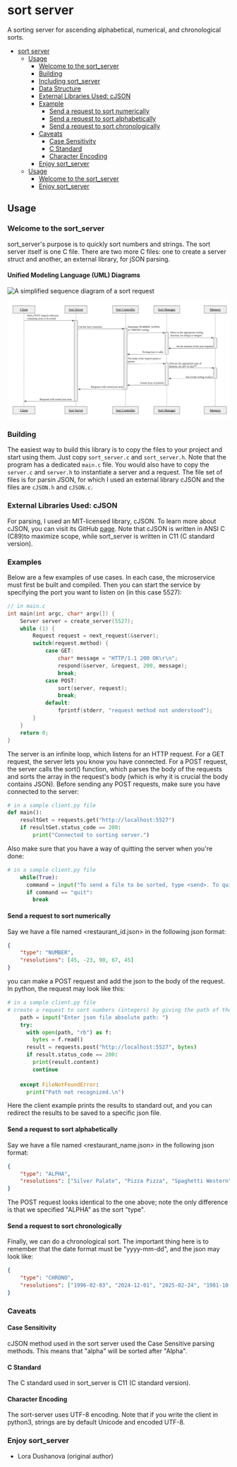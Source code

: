 # sort server
A sorting server for ascending alphabetical, numerical, and chronological sorts.
<!-- TOC -->
* [sort server](#sort-server)
  * [Usage](#usage)
    * [Welcome to the sort_server](#welcome-to-the-sort_server)
    * [Building](#building)
    * [Including sort_server](#including-sort_server)
    * [Data Structure](#data-structure)
    * [External Libraries Used: cJSON](#external-libraries-used-cjson)
    * [Example](#example)
      * [Send a request to sort numerically](#send-a-request-to-sort-numerically)
      * [Send a request to sort alphabetically](#send-a-request-to-sort-alphabetically)
      * [Send a request to sort chronologically](#send-a-request-to-sort-chronologically)
    * [Caveats](#caveats)
      * [Case Sensitivity](#case-sensitivity)
      * [C Standard](#c-standard)
      * [Character Encoding](#character-encoding)
    * [Enjoy sort_server](#enjoy-sort_server)
  * [Usage](#usage-1)
    * [Welcome to the sort_server](#welcome-to-the-sort_server-1)
    * [Enjoy sort_server](#enjoy-sort_server-1)
<!-- TOC -->
## Usage
### Welcome to the sort_server
sort_server's purpose is to quickly sort numbers and strings.
The sort server itself is one C file. There are two more C files: one to create a server struct and another, an external library, for jSON parsing.
#### Unified Modeling Language (UML) Diagrams

![](/home/lora/Microservices/sort/sort_request_uml.png "A simplified sequence diagram of a sort request")

![](./detailed_uml.png "A more detailed sequence diagram of a sort request")
### Building
The easiest way to build this library is to copy the files to your project and start using them. 
Just copy `sort_server.c` and `sort_server.h`. Note that the program has a dedicated `main.c` file. 
You would also have to copy the `server.c` and `server.h` to instantiate a server and a request. 
The file set of files is for parsin JSON, for which I used an external library cJSON and the files are `cJSON.h` and `cJSON.c`. 

### External Libraries Used: cJSON
For parsing, I used an MIT-licensed library, cJSON. To learn more about cJSON, you can visit its GitHub [page](https://github.com/DaveGamble/cJSON/tree/master "optional-title").
Note that cJSON is written in ANSI C (C89)to maximize scope, while sort_server is written in C11 (C standard version).
### Examples
Below are a few examples of use cases. In each case, the microservice must first be built and compiled. 
Then you can start the service by specifying the port you want to listen on (in this case 5527):
```c
// in main.c
int main(int argc, char* argv[]) {
    Server server = create_server(5527);
    while (1) {
        Request request = next_request(&server);
        switch(request.method) {
            case GET:
                char* message = "HTTP/1.1 200 OK\r\n";
                respond(&server, &request, 200, message);
                break;
            case POST:
                sort(server, request);
                break;
            default:
                fprintf(stderr, "request method not understood");
        }
    }
    return 0;
}
```
The server is an infinite loop, which listens for an HTTP request. 
For a GET request, the server lets you know you have connected. For a POST request, 
the server calls the sort() function, which parses the body of the requests and sorts
the array in the request's body (which is why it is crucial the body contains JSON).
Before sending any POST requests, make sure you have connected to the server:
```python
# in a sample client.py file
def main():
    resultGet = requests.get("http://localhost:5527")
    if resultGet.status_code == 200:
        print("Connected to sorting server.")
```
Also make sure that you have a way of quitting the server when you're done:
```python
# in a sample client.py file
    while(True):
      command = input("To send a file to be sorted, type <send>. To quit, type <quit>: ")
      if command == "quit":
        break
```
#### Send a request to sort numerically
Say we have a file named <restaurant_id.json> in the following json format:
```json
{
    "type": "NUMBER",
    "resolutions": [45, -23, 90, 67, 45]
}
```

you can make a POST request and add the json to the body of the request. In python, the request may look like this:
```python
# in a sample client.py file
# create a request to sort numbers (integers) by giving the path of the json file
    path = input("Enter json file absolute path: ")
    try:
      with open(path, "rb") as f:
        bytes = f.read()
      result = requests.post("http://localhost:5527", bytes)
      if result.status_code == 200:
        print(result.content)
        continue
    
    except FileNotFoundError:
      print("Path not recognized.\n")
```
Here the client example prints the results to standard out, and you can redirect the results to be saved to a specific json file. 
#### Send a request to sort alphabetically
Say we have a file named <restaurant_name.json> in the following json format:
```json
{
    "type": "ALPHA",
    "resolutions": ["Silver Palate", "Pizza Pizza", "Spaghetti Western", "Bomb Bread", "Gelato Gater"]
}
```
The POST request looks identical to the one above; note the only difference is that we specified "ALPHA" as the sort "type".
#### Send a request to sort chronologically
Finally, we can do a chronological sort. The important thing here is to remember that the date format must be "yyyy-mm-dd", and the json may look like:
```json
{
    "type": "CHRONO",
    "resolutions": ["1996-02-03", "2024-12-01", "2025-02-24", "1981-10-01", "1982-01-02"]
}
```
### Caveats
#### Case Sensitivity
cJSON method used in the sort server used the Case Sensitive parsing methods. This means that "alpha" will be sorted after "Alpha".
#### C Standard
The C standard used in sort_server is  C11 (C standard version).
#### Character Encoding
The sort-server uses UTF-8 encoding. Note that if you write the client in python3, strings are by default Unicode and encoded UTF-8. 
### Enjoy sort_server
- Lora Dushanova (original author)
